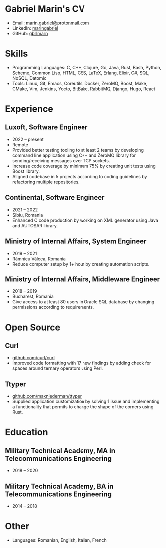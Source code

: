# Gabriel Marin's CV

- Email: [marin.gabriel@protonmail.com](mailto:marin.gabriel@protonmail.com)
- LinkedIn: [maringabriel](https://linkedin.com/in/maringabriel)
- GitHub: [gbrlmarn](https://github.com/gbrlmarn)


# Skills

- Programming Languages: C, C++, Clojure, Go, Java, Rust, Bash, Python, Scheme, Common Lisp, HTML, CSS, LaTeX, Erlang, Elixir, C#, SQL, NoSQL, Datomic
- Tools: Linux, Git, Emacs, Coreutils, Docker, ZeroMQ, Boost, Make, CMake, Vim, Jenkins, Yocto, BitBake, RabbitMQ, Django, Hugo, React
# Experience

## Luxoft, Software Engineer

- 2022 – present
- Remote
- Provided better testing tooling to at least 2 teams by developing command line application using C++ and ZeroMQ library for sending/receiving messages over TCP sockets.
- Increase code coverage by minimum 75% by creating unit tests using Boost library.
- Aligned codebase in 5 projects according to coding guidelines by refactoring multiple repositories.

## Continental, Software Engineer

- 2021 – 2022
- Sibiu, Romania
- Enhanced C code production by working on XML generator using Java and AUTOSAR library.

## Ministry of Internal Affairs, System Engineer

- 2019 – 2021
- Râmnicu Vâlcea, Romania
- Reduce computer setup by 1+ hour by creating automation scripts.

## Ministry of Internal Affairs, Middleware Engineer

- 2018 – 2019
- Bucharest, Romania
- Give access to at least 80 users in Oracle SQL database by changing permissions according to requirements.

# Open Source

## Curl

- [github.com/curl/curl](https://github.com/curl/curl)
- Improved code formatting with 17 new findings by adding check for spaces around ternary operators using Perl.

## Ttyper

- [github.com/maxniederman/ttyper](https://github.com/maxniederman/ttype)
- Supplied application customization by solving 1 issue and implementing a functionality that permits to change the shape of the corners using Rust.

# Education

## Military Technical Academy, MA in Telecommunications Engineering

- 2018 – 2020

## Military Technical Academy, BA in Telecommunications Engineering

- 2014 – 2018

# Other

- Languages: Romanian, English, Italian, French
